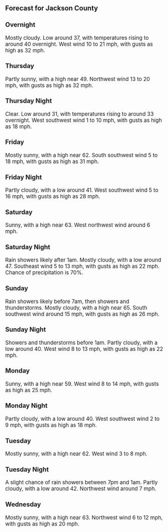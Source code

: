 <div>
   <h2>Forecast for Jackson County</h2>
   <p>
      <div style="font-size:120%">
         <h3>Overnight</h3>Mostly cloudy. Low around 37, with temperatures rising to around 40 overnight. West wind 10 to 21 mph, with gusts as high
         as 32 mph.<br></div>
   </p>
   <p>
      <div style="font-size:120%">
         <h3>Thursday</h3>Partly sunny, with a high near 49. Northwest wind 13 to 20 mph, with gusts as high as 32 mph.<br></div>
   </p>
   <p>
      <div style="font-size:120%">
         <h3>Thursday Night</h3>Clear. Low around 31, with temperatures rising to around 33 overnight. West southwest wind 1 to 10 mph, with gusts as high
         as 18 mph.<br></div>
   </p>
   <p>
      <div style="font-size:120%">
         <h3>Friday</h3>Mostly sunny, with a high near 62. South southwest wind 5 to 18 mph, with gusts as high as 31 mph.<br></div>
   </p>
   <p>
      <div style="font-size:120%">
         <h3>Friday Night</h3>Partly cloudy, with a low around 41. West southwest wind 5 to 16 mph, with gusts as high as 28 mph.<br></div>
   </p>
   <p>
      <div style="font-size:120%">
         <h3>Saturday</h3>Sunny, with a high near 63. West northwest wind around 6 mph.<br></div>
   </p>
   <p>
      <div style="font-size:120%">
         <h3>Saturday Night</h3>Rain showers likely after 1am. Mostly cloudy, with a low around 47. Southeast wind 5 to 13 mph, with gusts as high as 22 mph.
         Chance of precipitation is 70%.<br></div>
   </p>
   <p>
      <div style="font-size:120%">
         <h3>Sunday</h3>Rain showers likely before 7am, then showers and thunderstorms. Mostly cloudy, with a high near 65. South southwest wind around
         15 mph, with gusts as high as 26 mph.<br></div>
   </p>
   <p>
      <div style="font-size:120%">
         <h3>Sunday Night</h3>Showers and thunderstorms before 1am. Partly cloudy, with a low around 40. West wind 8 to 13 mph, with gusts as high as 22
         mph.<br></div>
   </p>
   <p>
      <div style="font-size:120%">
         <h3>Monday</h3>Sunny, with a high near 59. West wind 8 to 14 mph, with gusts as high as 25 mph.<br></div>
   </p>
   <p>
      <div style="font-size:120%">
         <h3>Monday Night</h3>Partly cloudy, with a low around 40. West southwest wind 2 to 9 mph, with gusts as high as 18 mph.<br></div>
   </p>
   <p>
      <div style="font-size:120%">
         <h3>Tuesday</h3>Mostly sunny, with a high near 62. West wind 3 to 8 mph.<br></div>
   </p>
   <p>
      <div style="font-size:120%">
         <h3>Tuesday Night</h3>A slight chance of rain showers between 7pm and 1am. Partly cloudy, with a low around 42. Northwest wind around 7 mph.<br></div>
   </p>
   <p>
      <div style="font-size:120%">
         <h3>Wednesday</h3>Mostly sunny, with a high near 63. Northwest wind 6 to 12 mph, with gusts as high as 20 mph.<br></div>
   </p>
</div>